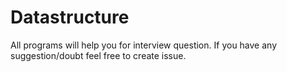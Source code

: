 # Datastructure

All programs will help you for interview question. If you have any suggestion/doubt feel free to create issue.
